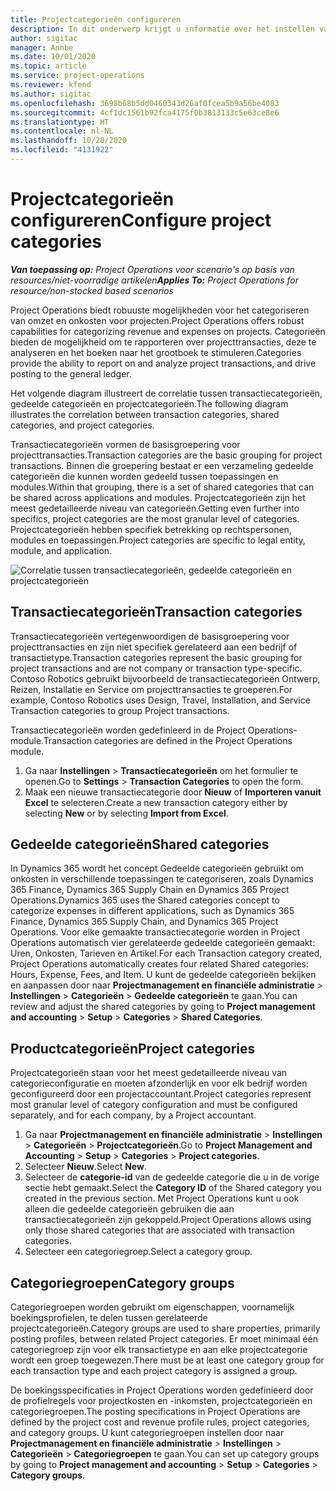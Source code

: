 ```yaml
---
title: Projectcategorieën configureren
description: In dit onderwerp krijgt u informatie over het instellen van projectcategorieën.
author: sigitac
manager: Annbe
ms.date: 10/01/2020
ms.topic: article
ms.service: project-operations
ms.reviewer: kfend
ms.author: sigitac
ms.openlocfilehash: 3698b68b5dd0460343d26af0fcea5b9a56be4083
ms.sourcegitcommit: 4cf1dc1561b92fca4175f0b3813133c5e63ce8e6
ms.translationtype: HT
ms.contentlocale: nl-NL
ms.lasthandoff: 10/28/2020
ms.locfileid: "4131922"
---
```

# <a name="configure-project-categories"></a><span data-ttu-id="3ba99-103">Projectcategorieën configureren</span><span class="sxs-lookup"><span data-stu-id="3ba99-103">Configure project categories</span></span>

<span data-ttu-id="3ba99-104">_**Van toepassing op:** Project Operations voor scenario's op basis van resources/niet-voorradige artikelen_</span><span class="sxs-lookup"><span data-stu-id="3ba99-104">_**Applies To:** Project Operations for resource/non-stocked based scenarios_</span></span>

<span data-ttu-id="3ba99-105">Project Operations biedt robuuste mogelijkheden voor het categoriseren van omzet en onkosten voor projecten.</span><span class="sxs-lookup"><span data-stu-id="3ba99-105">Project Operations offers robust capabilities for categorizing revenue and expenses on projects.</span></span> <span data-ttu-id="3ba99-106">Categorieën bieden de mogelijkheid om te rapporteren over projecttransacties, deze te analyseren en het boeken naar het grootboek te stimuleren.</span><span class="sxs-lookup"><span data-stu-id="3ba99-106">Categories provide the ability to report on and analyze project transactions, and drive posting to the general ledger.</span></span>

<span data-ttu-id="3ba99-107">Het volgende diagram illustreert de correlatie tussen transactiecategorieën, gedeelde categorieën en projectcategorieën.</span><span class="sxs-lookup"><span data-stu-id="3ba99-107">The following diagram illustrates the correlation between transaction categories, shared categories, and project categories.</span></span> 

<span data-ttu-id="3ba99-108">Transactiecategorieën vormen de basisgroepering voor projecttransacties.</span><span class="sxs-lookup"><span data-stu-id="3ba99-108">Transaction categories are the basic grouping for project transactions.</span></span> <span data-ttu-id="3ba99-109">Binnen die groepering bestaat er een verzameling gedeelde categorieën die kunnen worden gedeeld tussen toepassingen en modules.</span><span class="sxs-lookup"><span data-stu-id="3ba99-109">Within that grouping, there is a set of shared categories that can be shared across applications and modules.</span></span> <span data-ttu-id="3ba99-110">Projectcategorieën zijn het meest gedetailleerde niveau van categorieën.</span><span class="sxs-lookup"><span data-stu-id="3ba99-110">Getting even further into specifics, project categories are the most granular level of categories.</span></span> <span data-ttu-id="3ba99-111">Projectcategorieën hebben specifiek betrekking op rechtspersonen, modules en toepassingen.</span><span class="sxs-lookup"><span data-stu-id="3ba99-111">Project categories are specific to legal entity, module, and application.</span></span>

![Correlatie tussen transactiecategorieën, gedeelde categorieën en projectcategorieën](media/project-categories.png)

## <a name="transaction-categories"></a><span data-ttu-id="3ba99-113">Transactiecategorieën</span><span class="sxs-lookup"><span data-stu-id="3ba99-113">Transaction categories</span></span>

<span data-ttu-id="3ba99-114">Transactiecategorieën vertegenwoordigen de basisgroepering voor projecttransacties en zijn niet specifiek gerelateerd aan een bedrijf of transactietype.</span><span class="sxs-lookup"><span data-stu-id="3ba99-114">Transaction categories represent the basic grouping for project transactions and are not company or transaction type-specific.</span></span> <span data-ttu-id="3ba99-115">Contoso Robotics gebruikt bijvoorbeeld de transactiecategorieën Ontwerp, Reizen, Installatie en Service om projecttransacties te groeperen.</span><span class="sxs-lookup"><span data-stu-id="3ba99-115">For example, Contoso Robotics uses Design, Travel, Installation, and Service Transaction categories to group Project transactions.</span></span>

<span data-ttu-id="3ba99-116">Transactiecategorieën worden gedefinieerd in de Project Operations-module.</span><span class="sxs-lookup"><span data-stu-id="3ba99-116">Transaction categories are defined in the Project Operations module.</span></span> 
1. <span data-ttu-id="3ba99-117">Ga naar **Instellingen** \> **Transactiecategorieën** om het formulier te openen.</span><span class="sxs-lookup"><span data-stu-id="3ba99-117">Go to **Settings** \> **Transaction Categories** to open the form.</span></span> 
2. <span data-ttu-id="3ba99-118">Maak een nieuwe transactiecategorie door **Nieuw** of **Importeren vanuit Excel** te selecteren.</span><span class="sxs-lookup"><span data-stu-id="3ba99-118">Create a new transaction category either by selecting **New** or by selecting **Import from Excel**.</span></span>

## <a name="shared-categories"></a><span data-ttu-id="3ba99-119">Gedeelde categorieën</span><span class="sxs-lookup"><span data-stu-id="3ba99-119">Shared categories</span></span>

<span data-ttu-id="3ba99-120">In Dynamics 365 wordt het concept Gedeelde categorieën gebruikt om onkosten in verschillende toepassingen te categoriseren, zoals Dynamics 365 Finance, Dynamics 365 Supply Chain en Dynamics 365 Project Operations.</span><span class="sxs-lookup"><span data-stu-id="3ba99-120">Dynamics 365 uses the Shared categories concept to categorize expenses in different applications, such as Dynamics 365 Finance, Dynamics 365 Supply Chain, and Dynamics 365 Project Operations.</span></span> <span data-ttu-id="3ba99-121">Voor elke gemaakte transactiecategorie worden in Project Operations automatisch vier gerelateerde gedeelde categorieën gemaakt: Uren, Onkosten, Tarieven en Artikel.</span><span class="sxs-lookup"><span data-stu-id="3ba99-121">For each Transaction category created, Project Operations automatically creates four related Shared categories: Hours, Expense, Fees, and Item.</span></span> <span data-ttu-id="3ba99-122">U kunt de gedeelde categorieën bekijken en aanpassen door naar **Projectmanagement en financiële administratie** \> **Instellingen** \> **Categorieën** \> **Gedeelde categorieën** te gaan.</span><span class="sxs-lookup"><span data-stu-id="3ba99-122">You can review and adjust the shared categories by going to **Project management and accounting** \> **Setup** \> **Categories** \> **Shared Categories**.</span></span>

## <a name="project-categories"></a><span data-ttu-id="3ba99-123">Productcategorieën</span><span class="sxs-lookup"><span data-stu-id="3ba99-123">Project categories</span></span>

<span data-ttu-id="3ba99-124">Projectcategorieën staan voor het meest gedetailleerde niveau van categorieconfiguratie en moeten afzonderlijk en voor elk bedrijf worden geconfigureerd door een projectaccountant.</span><span class="sxs-lookup"><span data-stu-id="3ba99-124">Project categories represent most granular level of category configuration and must be configured separately, and for each company, by a Project accountant.</span></span>

1. <span data-ttu-id="3ba99-125">Ga naar **Projectmanagement en financiële administratie** \> **Instellingen** \> **Categorieën** \> **Projectcategorieën**.</span><span class="sxs-lookup"><span data-stu-id="3ba99-125">Go to **Project Management and Accounting** \> **Setup** \> **Categories** \> **Project categories**.</span></span>
2. <span data-ttu-id="3ba99-126">Selecteer **Nieuw**.</span><span class="sxs-lookup"><span data-stu-id="3ba99-126">Select **New**.</span></span>
3. <span data-ttu-id="3ba99-127">Selecteer de **categorie-id** van de gedeelde categorie die u in de vorige sectie hebt gemaakt.</span><span class="sxs-lookup"><span data-stu-id="3ba99-127">Select the **Category ID** of the Shared category you created in the previous section.</span></span> <span data-ttu-id="3ba99-128">Met Project Operations kunt u ook alleen die gedeelde categorieën gebruiken die aan transactiecategorieën zijn gekoppeld.</span><span class="sxs-lookup"><span data-stu-id="3ba99-128">Project Operations allows using only those shared categories that are associated with transaction categories.</span></span>
4. <span data-ttu-id="3ba99-129">Selecteer een categoriegroep.</span><span class="sxs-lookup"><span data-stu-id="3ba99-129">Select a category group.</span></span>

## <a name="category-groups"></a><span data-ttu-id="3ba99-130">Categoriegroepen</span><span class="sxs-lookup"><span data-stu-id="3ba99-130">Category groups</span></span>

<span data-ttu-id="3ba99-131">Categoriegroepen worden gebruikt om eigenschappen, voornamelijk boekingsprofielen, te delen tussen gerelateerde projectcategorieën.</span><span class="sxs-lookup"><span data-stu-id="3ba99-131">Category groups are used to share properties, primarily posting profiles, between related Project categories.</span></span> <span data-ttu-id="3ba99-132">Er moet minimaal één categoriegroep zijn voor elk transactietype en aan elke projectcategorie wordt een groep toegewezen.</span><span class="sxs-lookup"><span data-stu-id="3ba99-132">There must be at least one category group for each transaction type and each project category is assigned a group.</span></span>

<span data-ttu-id="3ba99-133">De boekingsspecificaties in Project Operations worden gedefinieerd door de profielregels voor projectkosten en -inkomsten, projectcategorieën en categoriegroepen.</span><span class="sxs-lookup"><span data-stu-id="3ba99-133">The posting specifications in Project Operations are defined by the project cost and revenue profile rules, project categories, and category groups.</span></span> <span data-ttu-id="3ba99-134">U kunt categoriegroepen instellen door naar **Projectmanagement en financiële administratie** \> **Instellingen** \> **Categorieën** \> **Categoriegroepen** te gaan.</span><span class="sxs-lookup"><span data-stu-id="3ba99-134">You can set up category groups by going to **Project management and accounting** \> **Setup** \> **Categories** \> **Category groups**.</span></span>
